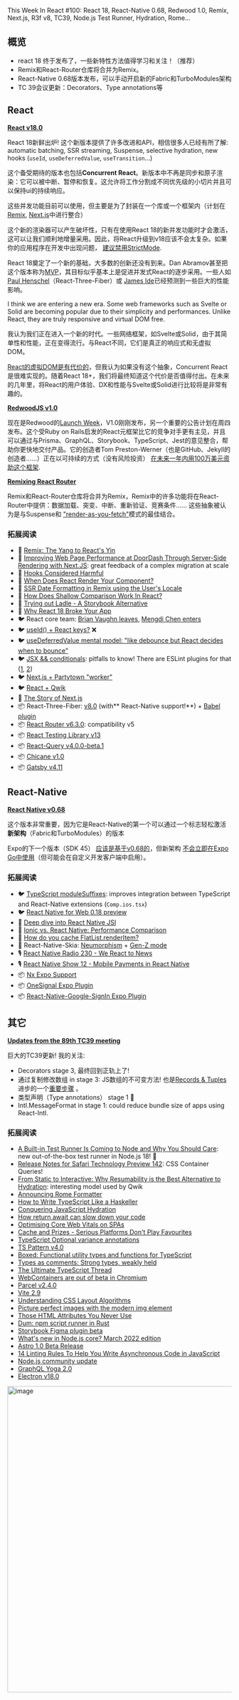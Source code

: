 This Week In React #100: React 18, React-Native 0.68, Redwood 1.0, Remix, Next.js, R3f v8, TC39, Node.js Test Runner, Hydration, Rome...

## 概览
- react 18 终于发布了，一些新特性方法值得学习和关注！（推荐）
- Remix和React-Router仓库将合并为Remix。
- React-Native 0.68版本发布，可以手动开启新的Fabric和TurboModules架构
- TC 39会议更新：Decorators、Type annotations等

## React

[**React v18.0**](https://reactjs.org/blog/2022/03/29/react-v18.html?utm_campaign=This%20Week%20In%20React&utm_medium=email&utm_source=Revue%20newsletter)

React 18新鲜出炉! 这个新版本提供了许多改进和API，相信很多人已经有所了解: automatic batching, SSR streaming, Suspense, selective hydration, new hooks (`useId`, `useDeferredValue`, `useTransition`...)

这个备受期待的版本也包括**Concurrent React**。新版本中不再是同步和原子渲染：它可以被中断、暂停和恢复。这允许将工作分割成不同优先级的小切片并且可以保持ui的持续响应。

这些并发功能目前可以使用，但主要是为了封装在一个库或一个框架内（计划在[Remix](https://twitter.com/mjackson/status/1508848619700600837?utm_campaign=This%20Week%20In%20React&utm_medium=email&utm_source=Revue%20newsletter), [Next.js](https://twitter.com/timneutkens/status/1508846833304543233?utm_campaign=This%20Week%20In%20React&utm_medium=email&utm_source=Revue%20newsletter)中进行整合）

这个新的渲染器可以产生破坏性，只有在使用React 18的新并发功能时才会激活，这可以让我们顺利地增量采用。因此，将React升级到v18应该不会太复杂。如果你的应用程序在开发中出现问题， [建议禁用StrictMode](https://twitter.com/reactjs/status/1509729057541341184?utm_campaign=This%20Week%20In%20React&utm_medium=email&utm_source=Revue%20newsletter).

React 18奠定了一个新的基础，大多数的创新还没有到来。Dan Abramov甚至把这个版本称为[MVP](https://twitter.com/dan_abramov/status/1509008072550846464?utm_campaign=This%20Week%20In%20React&utm_medium=email&utm_source=Revue%20newsletter)，其目标似乎基本上是促进并发式React的逐步采用。一些人如[Paul Henschel](https://twitter.com/0xca0a/status/1508850096447840256?utm_campaign=This%20Week%20In%20React&utm_medium=email&utm_source=Revue%20newsletter)（React-Three-Fiber）或 [James Ide](https://twitter.com/JI/status/1508849489305432066?utm_campaign=This%20Week%20In%20React&utm_medium=email&utm_source=Revue%20newsletter)已经预测到一些巨大的性能影响。

I think we are entering a new era. Some web frameworks such as Svelte or Solid are becoming popular due to their simplicity and performances. Unlike React, they are truly responsive and virtual DOM free.

我认为我们正在进入一个新的时代。一些网络框架，如Svelte或Solid，由于其简单性和性能，正在变得流行。与React不同，它们是真正的响应式和无虚拟DOM。

[React的虚拟DOM是有代价的](https://svelte.dev/blog/virtual-dom-is-pure-overhead?utm_campaign=This%20Week%20In%20React&utm_medium=email&utm_source=Revue%20newsletter)，但我认为如果没有这个抽象，Concurrent React是很难实现的。随着React 18+，我们将最终知道这个代价是否值得付出。在未来的几年里，将React的用户体验、DX和性能与Svelte或Solid进行比较将是非常有趣的。

[**RedwoodJS v1.0**](https://community.redwoodjs.com/t/redwood-1-0-is-now-available/2958?utm_campaign=This%20Week%20In%20React&utm_medium=email&utm_source=Revue%20newsletter)

现在是Redwood的[Launch Week](https://v1launchweek.redwoodjs.com/?utm_campaign=This%20Week%20In%20React&utm_medium=email&utm_source=Revue%20newsletter)，V1.0刚刚发布，另一个重要的公告计划在周四发布。这个受Ruby on Rails启发的React元框架比它的竞争对手更有主见，并且可以通过与Prisma、GraphQL、Storybook、TypeScript、Jest的意见整合，帮助你更快地交付产品。它的创造者Tom Preston-Werner（也是GitHub、Jekyll的创造者......）正在以可持续的方式（没有风险投资） [在未来一年内用100万美元资助这个框架](https://tom.preston-werner.com/2022/04/04/redwood-v1-and-funding.html?utm_campaign=This%20Week%20In%20React&utm_medium=email&utm_source=Revue%20newsletter).

[**Remixing React Router**](https://remix.run/blog/remixing-react-router?utm_campaign=This%20Week%20In%20React&utm_medium=email&utm_source=Revue%20newsletter)

Remix和React-Router仓库将合并为Remix，Remix中的许多功能将在React-Router中提供：数据加载、突变、中断、重新验证、竞赛条件...... 这些抽象被认为是与Suspense和  ["render-as-you-fetch"](https://17.reactjs.org/docs/concurrent-mode-suspense.html?utm_campaign=This%20Week%20In%20React&utm_medium=email&utm_source=Revue%20newsletter#approach-3-render-as-you-fetch-using-suspense)模式的最佳结合。

### **拓展阅读**

-   📜 [Remix: The Yang to React's Yin](https://kentcdodds.com/blog/remix-the-yang-to-react-s-yin?utm_campaign=This%20Week%20In%20React&utm_medium=email&utm_source=Revue%20newsletter)
-   📜 [Improving Web Page Performance at DoorDash Through Server-Side Rendering with Next.JS](https://doordash.engineering/2022/03/29/improving-web-page-performance-at-doordash-throughserver-side-rendering-with-next-js/?utm_campaign=This%20Week%20In%20React&utm_medium=email&utm_source=Revue%20newsletter): great feedback of a complex migration at scale
-   📜 [Hooks Considered Harmful](https://labs.factorialhr.com/posts/hooks-considered-harmful?utm_campaign=This%20Week%20In%20React&utm_medium=email&utm_source=Revue%20newsletter)
-   📜 [When Does React Render Your Component?](https://www.zhenghao.io/posts/react-rerender?utm_campaign=This%20Week%20In%20React&utm_medium=email&utm_source=Revue%20newsletter)
-   📜 [SSR Date Formatting in Remix using the User's Locale](https://donavon.com/blog/remix-locale?utm_campaign=This%20Week%20In%20React&utm_medium=email&utm_source=Revue%20newsletter)
-   📜 [How Does Shallow Comparison Work In React?](https://www.chakshunyu.com/blog/how-does-shallow-comparison-work-in-react/?utm_campaign=This%20Week%20In%20React&utm_medium=email&utm_source=Revue%20newsletter)
-   📜 [Trying out Ladle - A Storybook Alternative](https://dev.to/mbarzeev/trying-out-ladle-a-storybook-alternative-f68?utm_campaign=This%20Week%20In%20React&utm_medium=email&utm_source=Revue%20newsletter)
-   📜 [Why React 18 Broke Your App](https://dev.to/this-is-learning/why-react-18-broke-your-app-4730?utm_campaign=This%20Week%20In%20React&utm_medium=email&utm_source=Revue%20newsletter)
-   🐦 React core team: [Brian Vaughn leaves](https://twitter.com/brian_d_vaughn/status/1509558012956102663?utm_campaign=This%20Week%20In%20React&utm_medium=email&utm_source=Revue%20newsletter), [Mengdi Chen enters](https://twitter.com/mengdi_en/status/1508845599340310533?utm_campaign=This%20Week%20In%20React&utm_medium=email&utm_source=Revue%20newsletter)
-   🐦 [useId() + React keys?](https://twitter.com/reactjs/status/1510334505252491267?utm_campaign=This%20Week%20In%20React&utm_medium=email&utm_source=Revue%20newsletter) ❌
-   🐦 [useDeferredValue mental model: "like debounce but React decides when to bounce"](https://twitter.com/reactjs/status/1509458435586338821?utm_campaign=This%20Week%20In%20React&utm_medium=email&utm_source=Revue%20newsletter)
-   🐦 [JSX && conditionals](https://twitter.com/kadikraman/status/1507654900376875011?utm_campaign=This%20Week%20In%20React&utm_medium=email&utm_source=Revue%20newsletter): pitfalls to know! There are ESLint plugins for that ([1](https://twitter.com/radexp/status/1508543569379958787?utm_campaign=This%20Week%20In%20React&utm_medium=email&utm_source=Revue%20newsletter), [2](https://github.com/jeremy-deutsch/eslint-plugin-jsx-falsy?utm_campaign=This%20Week%20In%20React&utm_medium=email&utm_source=Revue%20newsletter))
-   🐦 [Next.js + Partytown "worker"](https://twitter.com/adamdbradley/status/1506333446737739780?utm_campaign=This%20Week%20In%20React&utm_medium=email&utm_source=Revue%20newsletter)
-   🐦 [React + Qwik](https://twitter.com/Steve8708/status/1506729726420742145?utm_campaign=This%20Week%20In%20React&utm_medium=email&utm_source=Revue%20newsletter)
-   🎥 [The Story of Next.js](https://www.youtube.com/watch?utm_campaign=This%20Week%20In%20React&utm_medium=email&utm_source=Revue%20newsletter&v=BILxV_vrZO0)
-   📦 React-Three-Fiber: [v8.0](https://twitter.com/0xca0a/status/1509179201080995843?utm_campaign=This%20Week%20In%20React&utm_medium=email&utm_source=Revue%20newsletter) (with** React-Native support!**) + [Babel plugin](https://twitter.com/umariomaker/status/1509324799926943744?utm_campaign=This%20Week%20In%20React&utm_medium=email&utm_source=Revue%20newsletter)
-   📦 [React Router v6.3.0](https://remix.run/blog/react-router-v6.3.0?utm_campaign=This%20Week%20In%20React&utm_medium=email&utm_source=Revue%20newsletter): compatibility v5
-   📦 [React Testing Library v13](https://twitter.com/matanbobi/status/1509421450305937411?utm_campaign=This%20Week%20In%20React&utm_medium=email&utm_source=Revue%20newsletter)
-   📦 [React-Query v4.0.0-beta.1](https://twitter.com/TkDodo/status/1510223448429277188?utm_campaign=This%20Week%20In%20React&utm_medium=email&utm_source=Revue%20newsletter)
-   📦 [Chicane v1.0](https://twitter.com/zoontek/status/1508434249577373696?utm_campaign=This%20Week%20In%20React&utm_medium=email&utm_source=Revue%20newsletter)
-   📦 [Gatsby v4.11](https://www.gatsbyjs.com/docs/reference/release-notes/v4.11/?utm_campaign=This%20Week%20In%20React&utm_medium=email&utm_source=Revue%20newsletter)

## React-Native

[**React Native v0.68**](https://reactnative.dev/blog/2022/03/30/version-068?utm_campaign=This%20Week%20In%20React&utm_medium=email&utm_source=Revue%20newsletter)

这个版本非常重要，因为它是React-Native的第一个可以通过一个标志轻松激活**新架构**（Fabric和TurboModules）的版本

Expo的下一个版本（SDK 45） [应该是基于v0.68的](https://twitter.com/Baconbrix/status/1509506872071663620?utm_campaign=This%20Week%20In%20React&utm_medium=email&utm_source=Revue%20newsletter)，但新架构 [不会立即在Expo Go中使用](https://twitter.com/Baconbrix/status/1506656896706568198?utm_campaign=This%20Week%20In%20React&utm_medium=email&utm_source=Revue%20newsletter)（但可能会在自定义开发客户端中启用）。

### **拓展阅读**

-   🐦 [TypeScript moduleSuffixes](https://twitter.com/sebastienlorber/status/1510995344422846470?utm_campaign=This%20Week%20In%20React&utm_medium=email&utm_source=Revue%20newsletter): improves integration between TypeScript and React-Native extensions (`Comp.ios.tsx`)
-   🐦 [React Native for Web 0.18 preview](https://twitter.com/ReactWeb/status/1506716803975634945?utm_campaign=This%20Week%20In%20React&utm_medium=email&utm_source=Revue%20newsletter)
-   📜 [Deep dive into React Native JSI](https://engineering.teknasyon.com/deep-dive-into-react-native-jsi-5fbad4ea8f06?utm_campaign=This%20Week%20In%20React&utm_medium=email&utm_source=Revue%20newsletter)
-   📜 [Ionic vs. React Native: Performance Comparison](https://ionicframework.com/blog/ionic-vs-react-native-performance-comparison/?utm_campaign=This%20Week%20In%20React&utm_medium=email&utm_source=Revue%20newsletter)
-   📜 [How do you cache FlatList.renderItem?](https://andrei-calazans.com/posts/2022-03-31/memoization-mistake-flatlist-renderitem?utm_campaign=This%20Week%20In%20React&utm_medium=email&utm_source=Revue%20newsletter)
-   🎥 React-Native-Skia: [Neumorphism](https://www.youtube.com/watch?utm_campaign=This%20Week%20In%20React&utm_medium=email&utm_source=Revue%20newsletter&v=0FC8O9mRUmg) + [Gen-Z mode](https://www.youtube.com/watch?utm_campaign=This%20Week%20In%20React&utm_medium=email&utm_source=Revue%20newsletter&v=0FC8O9mRUmg)
-   🎙️ [React Native Radio 230 - We React to News](https://reactnativeradio.com/episodes/rnr-230-we-react-to-news?utm_campaign=This%20Week%20In%20React&utm_medium=email&utm_source=Revue%20newsletter)
-   🎙️ [React Native Show 12 - Mobile Payments in React Native](https://www.callstack.com/podcasts/mobile-payments-in-react-native?utm_campaign=This%20Week%20In%20React&utm_medium=email&utm_source=Revue%20newsletter)
-   📦 [Nx Expo Support](https://blog.nrwl.io/introducing-expo-support-for-nx-3fffb1849a6f?utm_campaign=This%20Week%20In%20React&utm_medium=email&utm_source=Revue%20newsletter)
-   📦 [OneSignal Expo Plugin](https://onesignal.com/blog/our-onesignal-expo-plugin-is-now-available/?utm_campaign=This%20Week%20In%20React&utm_medium=email&utm_source=Revue%20newsletter)
-   📦 [React-Native-Google-SignIn Expo Plugin](https://twitter.com/vonovak/status/1508735715605057541?utm_campaign=This%20Week%20In%20React&utm_medium=email&utm_source=Revue%20newsletter)

## 其它

[**Updates from the 89th TC39 meeting**](https://dev.to/hemanth/updates-from-the-89th-tc39-meeting-5bkf?utm_campaign=This%20Week%20In%20React&utm_medium=email&utm_source=Revue%20newsletter)

巨大的TC39更新! 我的关注:

-   Decorators stage 3, 最终回到正轨上了!
-   通过复制修改数组 in stage 3: JS数组的不可变方法! 也是[Records & Tuples](https://sebastienlorber.com/records-and-tuples-for-react?utm_campaign=This%20Week%20In%20React&utm_medium=email&utm_source=Revue%20newsletter)进步的一个[重要步骤](https://twitter.com/r_ricard/status/1509232839719632899?utm_campaign=This%20Week%20In%20React&utm_medium=email&utm_source=Revue%20newsletter) 。
-   类型声明（Type annotations） stage 1 🤯
-   Intl.MessageFormat in stage 1: could reduce bundle size of apps using React-Intl.

### **拓展阅读**

-   [A Built-in Test Runner Is Coming to Node and Why You Should Care](https://fusebit.io/blog/node-testing-comes-to-core/?utm_campaign=This%20Week%20In%20React&utm_medium=email&utm_source=Revue%20newsletter): new out-of-the-box test runner in Node.js 18! 🤯
-   [Release Notes for Safari Technology Preview 142](https://webkit.org/blog/12522/release-notes-for-safari-technology-preview-142/?utm_campaign=This%20Week%20In%20React&utm_medium=email&utm_source=Revue%20newsletter): CSS Container Queries!
-   [From Static to Interactive: Why Resumability is the Best Alternative to Hydration](https://www.builder.io/blog/from-static-to-interactive-why-resumability-is-the-best-alternative-to-hydration?utm_campaign=This%20Week%20In%20React&utm_medium=email&utm_source=Revue%20newsletter): interesting model used by Qwik
-   [Announcing Rome Formatter](https://rome.tools/blog/2022/04/05/rome_formatter_release?utm_campaign=This%20Week%20In%20React&utm_medium=email&utm_source=Revue%20newsletter)
-   [How to Write TypeScript Like a Haskeller](https://serokell.io/blog/typescript-for-haskellers?utm_campaign=This%20Week%20In%20React&utm_medium=email&utm_source=Revue%20newsletter)
-   [Conquering JavaScript Hydration](https://dev.to/this-is-learning/conquering-javascript-hydration-a9f?utm_campaign=This%20Week%20In%20React&utm_medium=email&utm_source=Revue%20newsletter)
-   [How return await can slow down your code](https://arthur.place/the-cost-of-return-await?utm_campaign=This%20Week%20In%20React&utm_medium=email&utm_source=Revue%20newsletter)
-   [Optimising Core Web Vitals on SPAs](https://simonhearne.com/2022/core-web-vitals-on-spas/?utm_campaign=This%20Week%20In%20React&utm_medium=email&utm_source=Revue%20newsletter)
-   [Cache and Prizes - Serious Platforms Don't Play Favourites](https://infrequently.org/2022/03/cache-and-prizes/?utm_campaign=This%20Week%20In%20React&utm_medium=email&utm_source=Revue%20newsletter)
-   [TypeScript Optional variance annotations](https://github.com/microsoft/TypeScript/pull/48240?utm_campaign=This%20Week%20In%20React&utm_medium=email&utm_source=Revue%20newsletter)
-   [TS Pattern v4.0](https://twitter.com/GabrielVergnaud/status/1508384947928764420?utm_campaign=This%20Week%20In%20React&utm_medium=email&utm_source=Revue%20newsletter)
-   [Boxed: Functional utility types and functions for TypeScript](https://swan-io.github.io/boxed/?utm_campaign=This%20Week%20In%20React&utm_medium=email&utm_source=Revue%20newsletter)
-   [Types as comments: Strong types, weakly held](https://blog.logrocket.com/types-as-comments-strong-types-weakly-held/?utm_campaign=This%20Week%20In%20React&utm_medium=email&utm_source=Revue%20newsletter)
-   [The Ultimate TypeScript Thread](https://twitter.com/mpocock1/status/1509964736275927042?utm_campaign=This%20Week%20In%20React&utm_medium=email&utm_source=Revue%20newsletter)
-   [WebContainers are out of beta in Chromium](https://blog.stackblitz.com/posts/webcontainers-out-of-beta/?utm_campaign=This%20Week%20In%20React&utm_medium=email&utm_source=Revue%20newsletter)
-   [Parcel v2.4.0](https://parceljs.org/blog/v2-4-0/?utm_campaign=This%20Week%20In%20React&utm_medium=email&utm_source=Revue%20newsletter)
-   [Vite 2.9](https://twitter.com/vite_js/status/1509165446595072001?utm_campaign=This%20Week%20In%20React&utm_medium=email&utm_source=Revue%20newsletter)
-   [Understanding CSS Layout Algorithms](https://www.joshwcomeau.com/css/understanding-layout-algorithms/?utm_campaign=This%20Week%20In%20React&utm_medium=email&utm_source=Revue%20newsletter)
-   [Picture perfect images with the modern img element](https://stackoverflow.blog/2022/03/28/picture-perfect-images-with-the-modern-element/?utm_campaign=This%20Week%20In%20React&utm_medium=email&utm_source=Revue%20newsletter)
-   [Those HTML Attributes You Never Use](https://www.smashingmagazine.com/2022/03/html-attributes-you-never-use/?utm_campaign=This%20Week%20In%20React&utm_medium=email&utm_source=Revue%20newsletter)
-   [Dum: npm script runner in Rust](https://github.com/egoist/dum?utm_campaign=This%20Week%20In%20React&utm_medium=email&utm_source=Revue%20newsletter)
-   [Storybook Figma plugin beta](https://storybook.js.org/blog/figma-plugin-beta/?utm_campaign=This%20Week%20In%20React&utm_medium=email&utm_source=Revue%20newsletter)
-   [What's new in Node.js core? March 2022 edition](https://simonplend.com/whats-new-in-node-js-core-march-2022-edition/?utm_campaign=This%20Week%20In%20React&utm_medium=email&utm_source=Revue%20newsletter)
-   [Astro 1.0 Beta Release](https://astro.build/blog/astro-1-beta-release/?utm_campaign=This%20Week%20In%20React&utm_medium=email&utm_source=Revue%20newsletter)
-   [14 Linting Rules To Help You Write Asynchronous Code in JavaScript](https://maximorlov.com/linting-rules-for-asynchronous-code-in-javascript/?utm_campaign=This%20Week%20In%20React&utm_medium=email&utm_source=Revue%20newsletter)
-   [Node.js community update](https://developers.redhat.com/articles/2022/03/18/nodejs-community-update?utm_campaign=This%20Week%20In%20React&utm_medium=email&utm_source=Revue%20newsletter)
-   [GraphQL Yoga 2.0](https://www.the-guild.dev/blog/announcing-graphql-yoga-2?utm_campaign=This%20Week%20In%20React&utm_medium=email&utm_source=Revue%20newsletter)
-   [Electron v18.0](https://www.electronjs.org/blog/electron-18-0?utm_campaign=This%20Week%20In%20React&utm_medium=email&utm_source=Revue%20newsletter)

<img width="686" alt="image" src="https://user-images.githubusercontent.com/749374/161927657-2ef832ae-28b9-422e-ac7f-9f0603215167.png">
